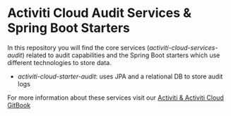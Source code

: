 # Activiti Cloud Audit Services & Spring Boot Starters

In this repository you will find the core services (*activiti-cloud-services-audit*) related to audit capabilities and the Spring Boot starters which use different technologies to store data. 
- *activiti-cloud-starter-audit*: uses JPA and a relational DB to store audit logs

For more information about these services visit our [Activiti & Activiti Cloud GitBook](https://activiti.gitbook.io/activiti-7-developers-guide/components/activiti-cloud-application/audit-service)
